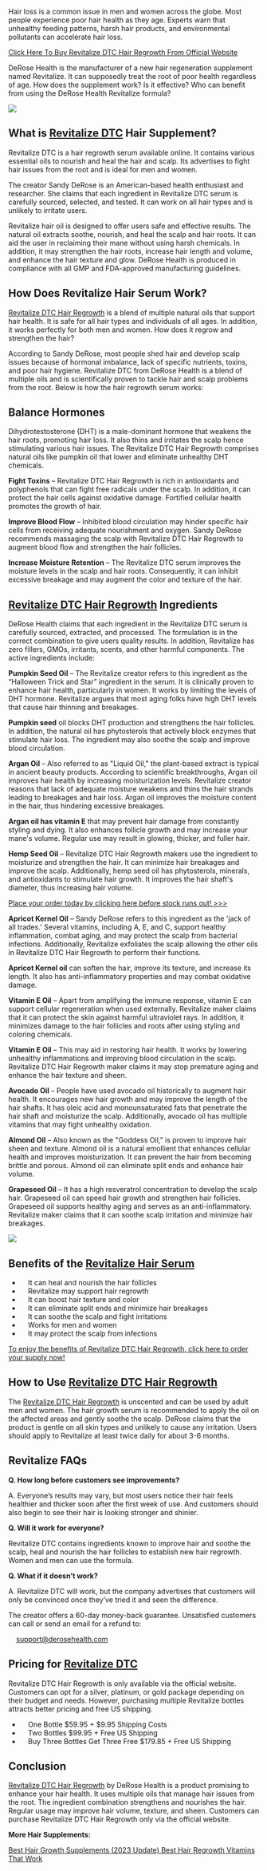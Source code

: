 Hair loss is a common issue in men and women across the globe. Most people experience poor hair health as they age. Experts warn that unhealthy feeding patterns, harsh hair products, and environmental pollutants can accelerate hair loss. 

[Click Here To Buy Revitalize DTC Hair Regrowth From Official Website](https://www.glitco.com/get-revitalize-dtc)

DeRose Health is the manufacturer of a new hair regeneration supplement named Revitalize. It can supposedly treat the root of poor health regardless of age. How does the supplement work? Is it effective? Who can benefit from using the DeRose Health Revitalize formula? 

[![](https://blogger.googleusercontent.com/img/b/R29vZ2xl/AVvXsEh-5N3mZLbsmqnwsF37gR1UFwpW004KXkJVcQErql7Fw_Fte0WxMufom_dPW7MgZIkSyVOcPGuxni1pujMrJwoYjUhNhjwDS_7u-Uv6W1bd9F2-YLDALj18EzJ3FycIbnJOAl4ElvYDURknemYUhaE1Ymw-XuJ2OUkw_Vkv340t9Et7o3rBLZ4kSUzLKfo/w640-h459/pkg1.png)](https://www.glitco.com/get-revitalize-dtc)

What is [Revitalize DTC](https://www.facebook.com/people/Revitalize-DTC-Hair-Regrowth/100094078592134/) Hair Supplement? 
-------------------------------------------------------------------------------------------------------------------------

Revitalize DTC is a hair regrowth serum available online. It contains various essential oils to nourish and heal the hair and scalp. Its advertises to fight hair issues from the root and is ideal for men and women. 

The creator Sandy DeRose is an American-based health enthusiast and researcher. She claims that each ingredient in Revitalize DTC serum is carefully sourced, selected, and tested. It can work on all hair types and is unlikely to irritate users. 

Revitalize hair oil is designed to offer users safe and effective results. The natural oil extracts soothe, nourish, and heal the scalp and hair roots. It can aid the user in reclaiming their mane without using harsh chemicals. In addition, it may strengthen the hair roots, increase hair length and volume, and enhance the hair texture and glow. DeRose Health is produced in compliance with all GMP and FDA-approved manufacturing guidelines. 

How Does Revitalize Hair Serum Work? 
-------------------------------------

[Revitalize DTC Hair Regrowth](https://groups.google.com/g/revitalize-dtc-hair-regrowth/c/ePn8U1ZNSmM) is a blend of multiple natural oils that support hair health. It is safe for all hair types and individuals of all ages. In addition, it works perfectly for both men and women. How does it regrow and strengthen the hair? 

According to Sandy DeRose, most people shed hair and develop scalp issues because of hormonal imbalance, lack of specific nutrients, toxins, and poor hair hygiene. Revitalize DTC from DeRose Health is a blend of multiple oils and is scientifically proven to tackle hair and scalp problems from the root. Below is how the hair regrowth serum works: 

Balance Hormones 
-----------------

Dihydrotestosterone (DHT) is a male-dominant hormone that weakens the hair roots, promoting hair loss. It also thins and irritates the scalp hence stimulating various hair issues. The Revitalize DTC Hair Regrowth comprises natural oils like pumpkin oil that lower and eliminate unhealthy DHT chemicals. 

**Fight Toxins** – Revitalize DTC Hair Regrowth is rich in antioxidants and polyphenols that can fight free radicals under the scalp. In addition, it can protect the hair cells against oxidative damage. Fortified cellular health promotes the growth of hair. 

**Improve Blood Flow** – Inhibited blood circulation may hinder specific hair cells from receiving adequate nourishment and oxygen. Sandy DeRose recommends massaging the scalp with Revitalize DTC Hair Regrowth to augment blood flow and strengthen the hair follicles. 

**Increase Moisture Retention** – The Revitalize DTC serum improves the moisture levels in the scalp and hair roots. Consequently, it can inhibit excessive breakage and may augment the color and texture of the hair. 

[Revitalize DTC Hair Regrowth](https://colab.research.google.com/drive/1T5Wwp7p1xIezT-JMg8G82LS47n5kXMQ_#scrollTo=7ez0mfEu-5dq) Ingredients 
--------------------------------------------------------------------------------------------------------------------------------------------

DeRose Health claims that each ingredient in the Revitalize DTC serum is carefully sourced, extracted, and processed. The formulation is in the correct combination to give users quality results. In addition, Revitalize has zero fillers, GMOs, irritants, scents, and other harmful components. The active ingredients include: 

**Pumpkin Seed Oil** – The Revitalize creator refers to this ingredient as the “Halloween Trick and Star” ingredient in the serum. It is clinically proven to enhance hair health, particularly in women. It works by limiting the levels of DHT hormone. Revitalize argues that most aging folks have high DHT levels that cause hair thinning and breakages. 

**Pumpkin seed** oil blocks DHT production and strengthens the hair follicles. In addition, the natural oil has phytosterols that actively block enzymes that stimulate hair loss. The ingredient may also soothe the scalp and improve blood circulation. 

**Argan Oil** – Also referred to as "Liquid Oil," the plant-based extract is typical in ancient beauty products. According to scientific breakthroughs, Argan oil improves hair health by increasing moisturization levels. Revitalize creator reasons that lack of adequate moisture weakens and thins the hair strands leading to breakages and hair loss. Argan oil improves the moisture content in the hair, thus hindering excessive breakages. 

**Argan oil has vitamin E** that may prevent hair damage from constantly styling and dying. It also enhances follicle growth and may increase your mane's volume. Regular use may result in glowing, thicker, and fuller hair. 

**Hemp Seed Oil** – Revitalize DTC Hair Regrowth makers use the ingredient to moisturize and strengthen the hair. It can minimize hair breakages and improve the scalp. Additionally, hemp seed oil has phytosterols, minerals, and antioxidants to stimulate hair growth. It improves the hair shaft's diameter, thus increasing hair volume. 

[Place your order today by clicking here before stock runs out! >>>](https://www.glitco.com/get-revitalize-dtc) 

**Apricot Kernel Oil** – Sandy DeRose refers to this ingredient as the 'jack of all trades.' Several vitamins, including A, E, and C, support healthy inflammation, combat aging, and may protect the scalp from bacterial infections. Additionally, Revitalize exfoliates the scalp allowing the other oils in Revitalize DTC Hair Regrowth to perform their functions. 

**Apricot Kernel oil** can soften the hair, improve its texture, and increase its length. It also has anti-inflammatory properties and may combat oxidative damage. 

**Vitamin E Oil** – Apart from amplifying the immune response, vitamin E can support cellular regeneration when used externally. Revitalize maker claims that it can protect the skin against harmful ultraviolet rays. In addition, it minimizes damage to the hair follicles and roots after using styling and coloring chemicals. 

**Vitamin E Oil** – This may aid in restoring hair health. It works by lowering unhealthy inflammations and improving blood circulation in the scalp. Revitalize DTC Hair Regrowth maker claims it may stop premature aging and enhance the hair texture and sheen. 

**Avocado Oil** – People have used avocado oil historically to augment hair health. It encourages new hair growth and may improve the length of the hair shafts. It has oleic acid and monounsaturated fats that penetrate the hair shaft and moisturize the scalp. Additionally, avocado oil has multiple vitamins that may fight unhealthy oxidation. 

**Almond Oil** – Also known as the "Goddess Oil," is proven to improve hair sheen and texture. Almond oil is a natural emollient that enhances cellular health and improves moisturization. It can prevent the hair from becoming brittle and porous. Almond oil can eliminate split ends and enhance hair volume. 

**Grapeseed Oil** – It has a high resveratrol concentration to develop the scalp hair. Grapeseed oil can speed hair growth and strengthen hair follicles. Grapeseed oil supports healthy aging and serves as an anti-inflammatory. Revitalize maker claims that it can soothe scalp irritation and minimize hair breakages. 

[![](https://blogger.googleusercontent.com/img/b/R29vZ2xl/AVvXsEhWK_sB5SDtr6t0NjTxgYL2LAtg7VYJVde8xdA-VpEJ6k0uINfnFItyyApb4rdSVzhQL25iJlpnokOaTuue4IZUilhssf2WO-cauILrJKzUgG7Z5pXVu_tjS5riSWLDmr_fiagnoulyjX5D-HVu1jyTU0r0DveSFOS5VVgV9HG-_X3XKgvlBQWsaAqn9Mw/w640-h394/Screenshot%20(831).png)](https://www.glitco.com/get-revitalize-dtc)

Benefits of the [Revitalize Hair Serum](https://revitalize-dtc.blogspot.com/2023/06/revitalize-dtc-hair-regrowth-how-to.html)
-----------------------------------------------------------------------------------------------------------------------------

*       It can heal and nourish the hair follicles 
*       Revitalize may support hair regrowth 
*       It can boost hair texture and color 
*       It can eliminate split ends and minimize hair breakages 
*       It can soothe the scalp and fight irritations 
*       Works for men and women 
*       It may protect the scalp from infections 

[To enjoy the benefits of Revitalize DTC Hair Regrowth, click here to order your supply now!](https://www.glitco.com/get-revitalize-dtc) 

How to Use [Revitalize DTC Hair Regrowth](https://sites.google.com/view/revitalize-dtc-hair-regrowth/home)
----------------------------------------------------------------------------------------------------------

The [Revitalize DTC Hair Regrowth](https://sites.google.com/view/revitalize-dtc/home) is unscented and can be used by adult men and women. The hair growth serum is recommended to apply the oil on the affected areas and gently soothe the scalp. DeRose claims that the product is gentle on all skin types and unlikely to cause any irritation. Users should apply to Revitalize at least twice daily for about 3-6 months. 

Revitalize FAQs 
----------------

**Q. How long before customers see improvements?** 

A. Everyone’s results may vary, but most users notice their hair feels healthier and thicker soon after the first week of use. And customers should also begin to see their hair is looking stronger and shinier. 

**Q. Will it work for everyone?** 

Revitalize DTC contains ingredients known to improve hair and soothe the scalp, heal and nourish the hair follicles to establish new hair regrowth. Women and men can use the formula. 

**Q. What if it doesn’t work?** 

A. Revitalize DTC will work, but the company advertises that customers will only be convinced once they’ve tried it and seen the difference. 

The creator offers a 60-day money-back guarantee. Unsatisfied customers can call or send an email for a refund to: 

    support@derosehealth.com 

Pricing for [Revitalize DTC](https://groups.google.com/g/revitalize-dtc-hair-regrowth/c/ePn8U1ZNSmM)
----------------------------------------------------------------------------------------------------

Revitalize DTC Hair Regrowth is only available via the official website. Customers can opt for a silver, platinum, or gold package depending on their budget and needs. However, purchasing multiple Revitalize bottles attracts better pricing and free US shipping. 

*       One Bottle $59.95 + $9.95 Shipping Costs 
*       Two Bottles $99.95 + Free US Shipping 
*       Buy Three Bottles Get Three Free $179.85 + Free US Shipping 

Conclusion 
-----------

[Revitalize DTC Hair Regrowth](https://revitalize-dtc-hair-regrowth.company.site/) by DeRose Health is a product promising to enhance your hair health. It uses multiple oils that manage hair issues from the root. The ingredient combination strengthens and nourishes the hair. Regular usage may improve hair volume, texture, and sheen. Customers can purchase Revitalize DTC Hair Regrowth only via the official website. 

**More Hair Supplements:** 

[Best Hair Growth Supplements (2023 Update) Best Hair Regrowth Vitamins That Work](https://www.glitco.com/get-revitalize-dtc)
